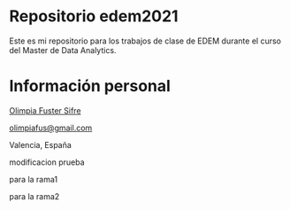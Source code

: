 # Repositorio edem2021

Este es mi repositorio para los trabajos de clase de EDEM durante el curso del Master de Data Analytics. 


# Información personal

[Olimpia Fuster Sifre](https://www.linkedin.com/in/olimpia-fuster/)

olimpiafus@gmail.com

Valencia, España

modificacion prueba

para la rama1

para la rama2